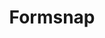 ---
git: https://github.com/svecosystem/formsnap
logohandle: formsnapdev
sort: formsnap
title: Formsnap
website: https://formsnap.dev/
---